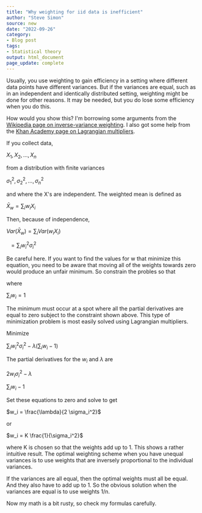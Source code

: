 ```yaml
---
title: "Why weighting for iid data is inefficient"
author: "Steve Simon"
source: new
date: "2022-09-26"
category: 
- Blog post
tags:
- Statistical theory
output: html_document
page_update: complete
---
```


Usually, you use weighting to gain efficiency in a setting where different data points have different variances. But if the variances are equal, such as in an independent and identically distributed setting, weighting might be done for other reasons. It may be needed, but you do lose some efficiency when you do this.

<!--more-->

How would you show this? I'm borrowing some arguments from the [Wikipedia page on inverse-variance weighting][wik1]. I also got some help from the [Khan Academy page on Lagrangian multipliers][kha1].

[wik1]: https://en.wikipedia.org/wiki/Inverse-variance_weighting

[kha1]: https://www.khanacademy.org/math/multivariable-calculus/applications-of-multivariable-derivatives/constrained-optimization/a/lagrange-multipliers-examples

If you collect data,

$X_1, X_2, ...,X_n$

from a distribution with finite variances

$\sigma_1^2, \sigma_2^2, ..., \sigma_n^2$

and where the X's are independent. The weighted mean is defined as

$\bar{X}_w={\sum_i w_i X_i}$

Then, because of independence, 

$Var(\bar{X}_w) = \sum_i{Var(w_i X_i)}$

$\ \ = \sum_i{w_i^2 \sigma_i^2}$

Be careful here. If you want to find the values for w that minimize this equation, you need to be aware that moving all of the weights towards zero would produce an unfair minimum. So constrain the probles so that

where

$\sum_i w_i=1$

The minimum must occur at a spot where all the partial derivatives are equal to zero subject to the constraint shown above. This type of minimization problem is most easily solved using Lagrangian multipliers.

Minimize

$\sum_i{w_i^2 \sigma_i^2} - \lambda(\sum_i w_i-1)$

The partial derivatives for the $w_i$ and $\lambda$ are

$2w_i \sigma_i^2 - \lambda$

$\sum_i w_i-1$

Set these equations to zero and solve to get

$w_i = \frac{\lambda}{2 \sigma_i^2}$

or

$w_i = K \frac{1}{\sigma_i^2}$

where K is chosen so that the weights add up to 1. This shows a rather intuitive result. The optimal weighting scheme when you have unequal variances is to use weights that are inversely proportional to the individual variances.

If the variances are all equal, then the optimal weights must all be equal. And they also have to add up to 1. So the obvious solution when the variances are equal is to use weights 1/n.

Now my math is a bit rusty, so check my formulas carefully.
